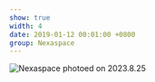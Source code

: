 ```yaml
---
show: true
width: 4
date: 2019-01-12 00:01:00 +0800
group: Nexaspace
---
```

<div class="container-fluid">
    <img data-src="{{ 'assets/images/friends/nexaspace.jpg' | relative_url }}" class="lazy w-100 rounded" src="{{ '/assets/images/empty_300x200.png' | relative_url }}" data-toggle="tooltip" data-placement="top" title="Nexaspace photoed on 2023.8.25">
</div>

